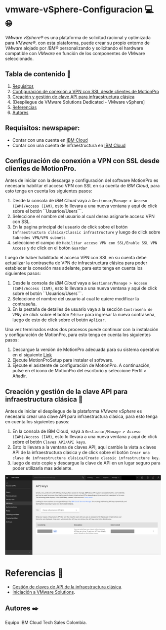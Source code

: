 # vmware-vSphere-Configuracion :computer: :globe_with_meridians:

*VMware vSphere®* es una plataforma de solicitud racional y optimizada para *VMware®*. con esta plataforma, puede crear su propio entorno de *VMware* alojado por *IBM®* personalizando y solicitando el hardware compatible con *VMware* en función de los componentes de VMware seleccionado.

## Tabla de contenido 📑
1. [Requisitos](#Requisitos-newspaper)
2. [Configuración de conexión a VPN con SSL desde clientes de MotionPro](#configuración-de-conexión-a-vpn-con-ssl-desde-clientes-de-motionpro)
3. [Creación y gestión de clave API para infraestructura clásica](#creación-y-gestión-de-la-clave-api-para-infraestructura-clásica-key)
4. [Despliegue de VMware Solutions Dedicated - VMware vSphere]
5. [Referencias](#referencias-)
6. [Autores](#autores-black_nib)

## Requisitos: newspaper:
* Contar con una cuenta en <a href="https://cloud.ibm.com/"> IBM Cloud</a>
* Contar con una cuenta de infraestructura en <a href="https://cloud.ibm.com/"> IBM Cloud</a>



## Configuración de conexión a VPN con SSL desde clientes de MotionPro.
Antes de iniciar con la descarga y configuración del software MotionPro es necesario habilitar el acceso VPN con SSL en su cuenta de *IBM Cloud*, para esto tenga en cuenta los siguientes pasos:
1. Desde la consola de *IBM Cloud* vaya a ```Gestionar/Manage > Acceso (IAM)/Access (IAM)```, esto lo llevara a una nueva ventana y aquí de click sobre el botón ``Usuarios/Users```.
2. Seleccione el nombre del usuario al cual desea asignarle acceso VPN con SSL.
3. En la pagina principal del usuario de click sobre el botón ```Infraestructura clásica/Classic infrastructure``` y luego de click sobre ```Subredes VPN/VPN subnets```
4. seleccione el campo de ```Habilitar acceso VPN con SSL/Enable SSL VPN Access``` y de click en el botón ```Guardar```

Luego de haber habilitado el acceso VPN con SSL en su cuenta debe actualizar la contraseña de VPN de infraestructura clásica para poder establecer la conexión mas adelante, para esto tenga en cuenta los siguientes pasos:
1. Desde la consola de *IBM Cloud* vaya a ```Gestionar/Manage > Acceso (IAM)/Access (IAM)```, esto lo llevara a una nueva ventana y aquí de click sobre el botón ``Usuarios/Users```.
2. Seleccione el nombre del usuario al cual le quiere modificar la contraseña.
3. En la pestaña de detalles de usuario vaya a la sección ```Contraseña de VPN```y de click sobre el botón ```Editar``` para ingresar la nueva contraseña, luego de esto de click sobre el botón ```Aplicar```.

Una vez terminados estos dos procesos puede continuar con la instalación y configuración de MotionPro, para esto tenga en cuenta los siguientes pasos:
1. Descargue la versión de MotionPro adecuada para su sistema operativo en el siguiente <a href="https://support.arraynetworks.net/prx/001/http/supportportal.arraynetworks.net/downloads/downloads.html"> Link</a>
2. Ejecute MotionProSetup para instalar el software.
3. Ejecute el asistente de configuración de MotionPro. A continuación, pulse en el icono de MotionPro del escritorio y seleccione Perfil > Añadir.


## Creación y gestión de la clave API para infraestructura clásica :key:

Antes de iniciar el despliegue de la plataforma *VMware vSphere* es necesario crear una clave API para infraestructura clásica, para esto tenga en cuenta los siguientes pasos:

1. En la consola de IBM Cloud, vaya a ```Gestionar/Manage > Acceso (IAM)/Access (IAM)```, esto lo llevara a una nueva ventana y aquí de click sobre el botón ```Claves API/API keys```.
2. Esto lo llevara a la ventana de claves API, aqui cambie la vista a claves API de la infraestructura clásica y de click sobre el botón ```Crear una clave de infraestructura clásica/Create classic infrastructure key```.
3. luego de esto copie y descargue la clave de API en un lugar seguro para poder utilizarla mas adelante.

<p align="center">
<img width="800" alt="img8" src=Imagenes/API.png>
</p>










# Referencias 📖

* [Gestión de claves de API de la infraestructura clásica](https://cloud.ibm.com/docs/account?topic=account-classic_keys#create-classic-infrastructure-key).
* [Iniciación a VMware Solutions](https://cloud.ibm.com/docs/vmwaresolutions?topic=vmwaresolutions-getting-started).

## Autores :black_nib:
Equipo IBM Cloud Tech Sales Colombia.
<br />

     

